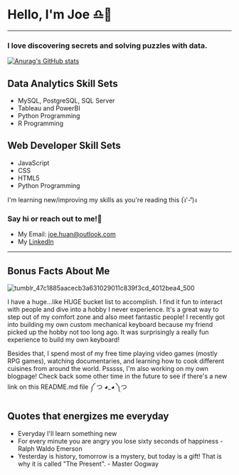 # Hello, I'm Joe ♎🐯

-------------------------------------------------------------------------------------------------------------------------------------------------------------

### I love discovering secrets and solving puzzles with data. 
[![Anurag's GitHub stats](https://github-readme-stats.vercel.app/api?username=joe-huan)](https://github.com/anuraghazra/github-readme-stats)

## Data Analytics Skill Sets
- MySQL, PostgreSQL, SQL Server
- Tableau and PowerBI
- Python Programming
- R Programming

## Web Developer Skill Sets
- JavaScript
- CSS
- HTML5
- Python Programming

I'm learning new/improving my skills as you're reading this (ง︡'-'︠)ง

### Say hi or reach out to me!👋
- My Email: joe.huan@outlook.com
- My [LinkedIn](https://www.linkedin.com/in/joehuan/)



-------------------------------------------------------------------------------------------------------------------------------------------------------------
## Bonus Facts About Me
![tumblr_47c1885aacecb3a631029011c839f3cd_4012bea4_500](https://user-images.githubusercontent.com/98656729/170633006-b89bac5e-99bc-4d65-85b8-352003563506.gif)

I have a huge...like HUGE bucket list to accomplish. I find it fun to interact with people and dive into a hobby I never experience. It's a great way to step out of my comfort zone and also meet fantastic people! I recently got into building my own custom mechanical keyboard because my friend picked up the hobby not too long ago. It was surprisingly a really fun experience to build my own keyboard!

Besides that, I spend most of my free time playing video games (mostly RPG games), watching documentaries, and learning how to cook different cuisines from around the world. Psssss, I'm also working on my own blogpage! Check back some other time in the future to see if there's a new link on this README.md file ༼ つ ◕_◕ ༽つ

## Quotes that energizes me everyday
- Everyday I'll learn something new 
- For every minute you are angry you lose sixty seconds of happiness - Ralph Waldo Emerson
- Yesterday is history, tomorrow is a mystery, but today is a gift! That is why it is called "The Present". - Master Oogway

<!---
Joe-huan/Joe-huan is a ✨ special ✨ repository because its `README.md` (this file) appears on your GitHub profile.
You can click the Preview link to take a look at your changes.
--->

